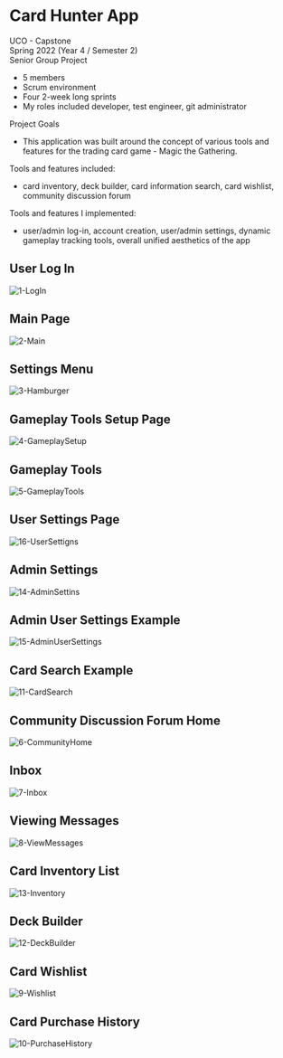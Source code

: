 # Card Hunter App

UCO - Capstone <br />
Spring 2022 (Year 4 / Semester 2) <br />
Senior Group Project
 - 5 members
 - Scrum environment
 - Four 2-week long sprints
 - My roles included developer, test engineer, git administrator

Project Goals
 - This application was built around the concept of various tools and features for the trading card game - Magic the Gathering.


Tools and features included: 
 - card inventory, deck builder, card information search, card wishlist, community discussion forum

Tools and features I implemented: 
 - user/admin log-in, account creation, user/admin settings, dynamic gameplay tracking tools, overall unified aesthetics of the app

## User Log In
![1-LogIn](https://user-images.githubusercontent.com/50899932/194910427-085b3c9c-63d2-47e4-90be-66dd5ba59f76.JPG)

## Main Page
![2-Main](https://user-images.githubusercontent.com/50899932/194910653-c3d16acb-70e8-4058-98aa-d4a9d7adbff5.JPG)

## Settings Menu
![3-Hamburger](https://user-images.githubusercontent.com/50899932/194910744-0aad02bd-51e2-4270-9167-396ffd1c5e07.JPG)

## Gameplay Tools Setup Page
![4-GameplaySetup](https://user-images.githubusercontent.com/50899932/194910940-38ebe1e6-6e7c-4aa5-9664-526aadf3fad7.JPG)

## Gameplay Tools
![5-GameplayTools](https://user-images.githubusercontent.com/50899932/194910980-f57147cb-432c-4f3b-ba25-64e1f1354d7b.JPG)

## User Settings Page
![16-UserSettigns](https://user-images.githubusercontent.com/50899932/194911077-25ab650e-f233-47f7-a650-1251387f7a18.JPG)

## Admin Settings
![14-AdminSettins](https://user-images.githubusercontent.com/50899932/194911452-b5953654-34ea-4161-a1de-bb55d45bce00.JPG)

## Admin User Settings Example
![15-AdminUserSettings](https://user-images.githubusercontent.com/50899932/194911501-75a171a8-df1c-4922-b4f1-92d3f2e9e606.JPG)

## Card Search Example
![11-CardSearch](https://user-images.githubusercontent.com/50899932/194911554-860d8104-a2a4-4e26-b6ac-b2151d4b8a1b.JPG)

## Community Discussion Forum Home
![6-CommunityHome](https://user-images.githubusercontent.com/50899932/194911636-4e984e60-6d11-4901-a883-0009fce5083e.JPG)

## Inbox
![7-Inbox](https://user-images.githubusercontent.com/50899932/194911665-8f8c9ca2-56d9-410a-b450-090a3c14972c.JPG)

## Viewing Messages
![8-ViewMessages](https://user-images.githubusercontent.com/50899932/194911701-5c529c9f-2085-49d0-8b92-42f44834451f.JPG)

## Card Inventory List
![13-Inventory](https://user-images.githubusercontent.com/50899932/194911741-e9539b79-6de7-459c-ab5b-734ff40ec15d.JPG)

## Deck Builder
![12-DeckBuilder](https://user-images.githubusercontent.com/50899932/194911776-0cdd7ad1-be4e-446e-bc02-4467477406d4.JPG)

## Card Wishlist
![9-Wishlist](https://user-images.githubusercontent.com/50899932/194911810-e3334ef2-2a97-404c-b4cd-bab4ca763e82.JPG)

## Card Purchase History
![10-PurchaseHistory](https://user-images.githubusercontent.com/50899932/194911842-3e9ff6e3-0896-4c79-b817-18ecc3f61780.JPG)



